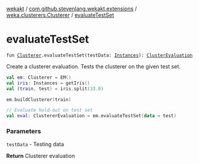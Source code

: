 [wekakt](../../index.md) / [com.github.stevenlang.wekakt.extensions](../index.md) / [weka.clusterers.Clusterer](index.md) / [evaluateTestSet](./evaluate-test-set.md)

# evaluateTestSet

`fun `[`Clusterer`](http://weka.sourceforge.net/doc.stable/weka/clusterers/Clusterer.html)`.evaluateTestSet(testData: `[`Instances`](http://weka.sourceforge.net/doc.stable/weka/core/Instances.html)`): `[`ClusterEvaluation`](http://weka.sourceforge.net/doc.stable/weka/clusterers/ClusterEvaluation.html)

Create a clusterer evaluation. Tests the clusterer on the given test set.

``` kotlin
val em: Clusterer = EM()
val iris: Instances = getIris()
val (train, test) = iris.split(33.0)

em.buildClusterer(train)

// Evaluate hold-out on test set
val eval: ClustererEvaluation = em.evaluateTestSet(data = test)
```

### Parameters

`testData` - Testing data

**Return**
Clusterer evaluation

